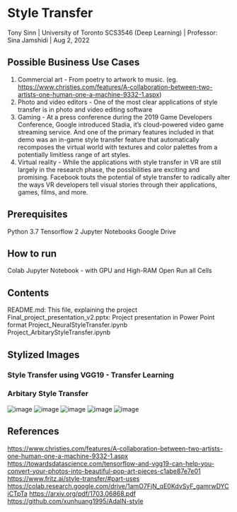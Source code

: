 # Style Transfer

Tony Sinn |  University of Toronto SCS3546 (Deep Learning) | Professor: Sina Jamshidi | Aug 2, 2022

## Possible Business Use Cases
1) Commercial art -  From poetry to artwork to music. (eg. https://www.christies.com/features/A-collaboration-between-two-artists-one-human-one-a-machine-9332-1.aspx)
2) Photo and video editors - One of the most clear applications of style transfer is in photo and video editing software
3) Gaming - At a press conference during the 2019 Game Developers Conference, Google introduced Stadia, it’s cloud-powered video game streaming service. And one of the primary features included in that demo was an in-game style transfer feature that automatically recomposes the virtual world with textures and color palettes from a potentially limitless range of art styles.
4) Virtual reality - While the applications with style transfer in VR are still largely in the research phase, the possibilities are exciting and promising. Facebook touts the potential of style transfer to radically alter the ways VR developers tell visual stories through their applications, games, films, and more.
## Prerequisites
Python 3.7
Tensorflow 2
Jupyter Notebooks
Google Drive

## How to run
Colab Jupyter Notebook - with GPU and High-RAM
Open
Run all Cells

## Contents
README.md: This file, explaining the project
Final_project_presentation_v2.pptx: Project presentation in Power Point format
Project_NeuralStyleTransfer.ipynb
Project_ArbitaryStyleTransfer.ipynb


## Stylized Images

### Style Transfer using VGG19 - Transfer Learning

### Arbitary Style Transfer 
![image](https://user-images.githubusercontent.com/32421212/180916069-4e9116ca-db7b-4fae-b844-92d8312c99de.png)
![image](https://user-images.githubusercontent.com/32421212/180916152-1eb0c140-ba84-411c-8738-3339c5b641ca.png)
![image](https://user-images.githubusercontent.com/32421212/180916182-b1391b32-50cb-45c5-acba-7493edbc51af.png)
![image](https://user-images.githubusercontent.com/32421212/180916212-9f71eb77-c696-4fc8-bc6e-c832abe99218.png)
![image](https://user-images.githubusercontent.com/32421212/180916228-f985faae-6a27-46bc-be9d-1f6c0a143cab.png)


## References
https://www.christies.com/features/A-collaboration-between-two-artists-one-human-one-a-machine-9332-1.aspx
https://towardsdatascience.com/tensorflow-and-vgg19-can-help-you-convert-your-photos-into-beautiful-pop-art-pieces-c1abe87e7e01
https://www.fritz.ai/style-transfer/#part-uses
https://colab.research.google.com/drive/1amO7FjN_qE0KdvSyF_gamrwDYCiCTpTa
https://arxiv.org/pdf/1703.06868.pdf
https://github.com/xunhuang1995/AdaIN-style

